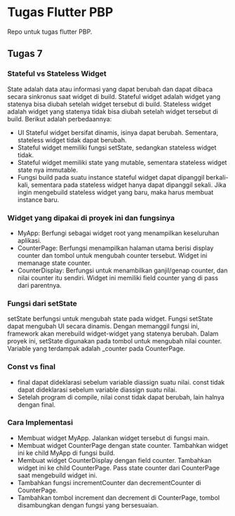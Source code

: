 # Tugas Flutter PBP

Repo untuk tugas flutter PBP.

## Tugas 7

### Stateful vs Stateless Widget
State adalah data atau informasi yang dapat berubah dan dapat dibaca secara sinkronus saat widget di build.
Stateful widget adalah widget yang statenya bisa diubah setelah widget tersebut di build.
Stateless widget adalah widget yang statenya tidak bisa diubah setelah widget tersebut di build.
Berikut adalah perbedaannya:
- UI Stateful widget bersifat dinamis, isinya dapat berubah. Sementara, stateless widget tidak dapat berubah.
- Stateful widget memiliki fungsi setState, sedangkan stateless widget tidak.
- Stateful widget memiliki state yang mutable, sementara stateless widget state nya immutable.
- Fungsi build pada suatu instance stateful widget dapat dipanggil berkali-kali, sementara pada stateless widget hanya dapat dipanggil sekali. Jika ingin mengebuild stateless widget yang baru, maka harus membuat instance baru.

### Widget yang dipakai di proyek ini dan fungsinya
- MyApp: Berfungi sebagai widget root yang menampilkan keseluruhan aplikasi.
- CounterPage: Berfungsi menampilkan halaman utama berisi display counter dan tombol untuk mengubah counter tersebut. Widget ini memanage state counter.
- CounterDisplay: Berfungsi untuk menambilkan ganjil/genap counter, dan nilai counter itu sendiri. Widget ini memiliki field counter yang di pass dari parentnya.

### Fungsi dari setState
setState berfungsi untuk mengubah state pada widget. Fungsi setState dapat mengubah UI secara dinamis.
Dengan memanggil fungsi ini, framework akan merebuild widget-widget yang statenya berubah.
Dalam proyek ini, setState digunakan pada tombol untuk mengubah nilai counter. Variable yang terdampak adalah _counter pada CounterPage.


### Const vs final
- final dapat dideklarasi sebelum variable diassign suatu nilai. const tidak dapat dideklarasi sebelum variable diassign suatu nilai.
- Setelah program di compile, nilai const tidak dapat berubah, lain halnya dengan final.

### Cara Implementasi
- Membuat widget MyApp. Jalankan widget tersebut di fungsi main.
- Membuat widget CounterPage dengan state counter. Tambahkan widget ini ke child MyApp di fungsi build.
- Membuat widget CounterDisplay dengan field counter. Tambahkan widget ini ke child CounterPage. Pass state counter dari CounterPage saat mengebuild widget ini.
- Tambahkan fungsi incrementCounter dan decrementCounter di CounterPage.
- Tambahkan tombol increment dan decrement di CounterPage, tombol disambungkan dengan fungsi yang bersesuaian.
